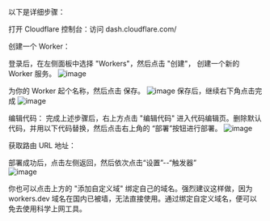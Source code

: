 以下是详细步骤：

打开 Cloudflare 控制台：访问 dash.cloudflare.com/

创建一个 Worker：

登录后，在左侧面板中选择 "Workers"，然后点击 "创建"， 创建一个新的 Worker 服务。
![image](https://github.com/user-attachments/assets/56f8991a-9171-4800-a524-c7d1d630a332)

为你的 Worker 起个名称，然后点击 保存。
![image](https://github.com/user-attachments/assets/a72616b2-0d70-42c6-a44e-4a65ce1fa6f4)
保存后，继续右下角点击完成
![image](https://github.com/user-attachments/assets/a39947f6-fa52-4157-b8c9-871931a3ec8c)

编辑代码：
完成上述步骤后，右上方点击 "编辑代码" 进入代码编辑页。删除默认代码，并用以下代码替换，然后点击右上角的 “部署”按钮进行部署。
![image](https://github.com/user-attachments/assets/4bd89259-5d6d-46ac-a887-591b117e5ebe)


获取路由 URL 地址：

部署成功后，点击左侧返回，然后依次点击“设置”--“触发器”  
![image](https://github.com/user-attachments/assets/f0791fef-7e29-4108-95df-9d08627451b6)

你也可以点击上方的 "添加自定义域" 绑定自己的域名。强烈建议这样做，因为 workers.dev 域名在国内已被墙，无法直接使用。通过绑定自定义域名，便可以免去使用科学上网工具。
